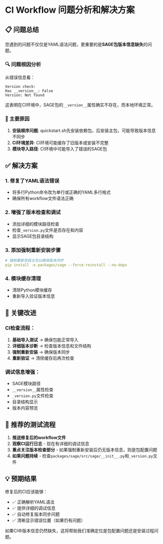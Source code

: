 # CI Workflow 问题分析和解决方案

## 📋 问题总结

您遇到的问题不仅仅是YAML语法问题，更重要的是**SAGE包版本信息缺失**的问题。

### 🔍 问题根因分析

从错误信息看：
```
Version check:
Has __version__: False
Version: Not found
```

这表明在CI环境中，SAGE包的`__version__`属性确实不存在，而本地环境正常。

### 🎯 主要原因

1. **安装顺序问题**: quickstart.sh先安装依赖包，后安装主包，可能导致版本信息不同步
2. **CI环境差异**: CI环境可能缓存了旧版本或安装不完整
3. **模块导入路径**: CI环境中可能导入了错误的SAGE包

## ✅ 解决方案

### 1. 修复了YAML语法错误
- 将多行Python命令改为单行或正确的YAML多行格式
- 确保所有workflow文件语法正确

### 2. 增强了版本检查和调试
- 添加详细的模块路径检查
- 检查`_version.py`文件是否存在和内容
- 显示SAGE包目录结构

### 3. 添加强制重新安装步骤
```yaml
# 强制重新安装主包以确保版本同步
pip install -e packages/sage --force-reinstall --no-deps
```

### 4. 模块缓存清理
- 清除Python模块缓存
- 重新导入验证版本信息

## 🔧 关键改进

### CI检查流程：
1. **基础导入测试** → 确保包能正常导入
2. **详细版本诊断** → 检查版本信息和文件结构  
3. **强制重新安装** → 确保版本同步
4. **重新验证** → 清除缓存后再次检查

### 调试信息增强：
- SAGE模块路径
- `__version__`属性检查
- `_version.py`文件检查
- 目录结构显示
- 版本内容预览

## 🚀 推荐的测试流程

1. **推送修复后的workflow文件**
2. **观察CI运行日志** - 现在有详细的调试信息
3. **重点关注版本检查部分** - 如果强制重新安装后仍无版本信息，则是包配置问题
4. **如果问题持续** - 检查`packages/sage/src/sage/__init__.py`和`_version.py`文件

## 💡 预期结果

修复后的CI应该能够：
- ✅ 正确解析YAML语法
- ✅ 提供详细的调试信息
- ✅ 自动修复版本同步问题
- ✅ 清晰显示错误位置（如果仍有问题）

如果CI中版本信息仍然缺失，这将帮助我们准确定位是包配置问题还是安装过程问题。